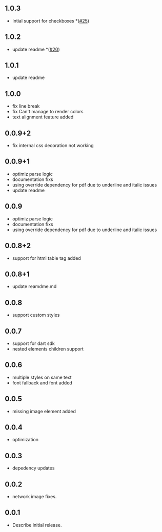 ## 1.0.3
* Intial support for checkboxes
*([#25](https://github.com/alihassan143/htmltopdfwidgets/issues/25))
## 1.0.2
* update readme
*([#20](https://github.com/alihassan143/htmltopdfwidgets/issues/20))
## 1.0.1
* update readme
## 1.0.0
*  fix line break
*  fix Can't manage to render colors    
*  text alignment feature added    


## 0.0.9+2
*  fix internal css decoration not working
## 0.0.9+1

*  optimiz parse logic
*  documentation fixs
*  using override dependency for pdf due to underline and italic issues 
*  update readme 
## 0.0.9

*  optimiz parse logic
*  documentation fixs
*  using override dependency for pdf due to underline and italic issues 

## 0.0.8+2

*  support for html table tag added
## 0.0.8+1

*  update reamdme.md
## 0.0.8

*  support custom styles

## 0.0.7

*  support for dart sdk
*  nested elements children support
## 0.0.6

*  multiple styles on same text
*  font fallback and font added 
## 0.0.5

*  missing image element added
## 0.0.4

*  optimization
## 0.0.3

*  depedency updates
## 0.0.2

*  network image fixes.
## 0.0.1

* Describe initial release.
